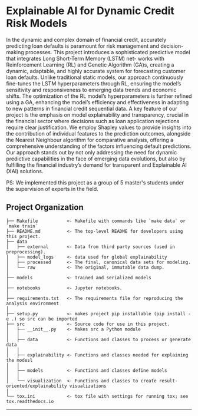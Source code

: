 # Explainable AI for Dynamic Credit Risk Models

In the dynamic and complex domain of financial credit, accurately predicting loan defaults is paramount for risk management and decision-making processes. This project introduces a sophisticated predictive model that integrates Long Short-Term Memory (LSTM) net- works with Reinforcement Learning (RL) and Genetic Algorithm (GA)s, creating a dynamic, adaptable, and highly accurate system for forecasting customer loan defaults. Unlike traditional static models, our approach continuously fine-tunes the LSTM hyperparameters through RL, ensuring the model’s sensitivity and responsiveness to emerging data trends and economic shifts. The optimization of the RL model’s hyperparameters is further refined using a GA, enhancing the model’s efficiency and effectiveness in adapting to new patterns in financial credit sequential data. A key feature of our project is the emphasis on model explainability and transparency, crucial in the financial sector where decisions such as loan application rejections require clear justification. We employ Shapley values to provide insights into the contribution of individual features to the prediction outcomes, alongside the Nearest Neighbour algorithm for comparative analysis, offering a comprehensive understanding of the factors influencing default predictions. Our approach stands out by not only addressing the need for dynamic predictive capabilities in the face of emerging data evolutions, but also by fulfilling the financial industry’s demand for transparent and Explainable AI (XAI) solutions.

PS: We implemented this project as a group of 5 master's students under the supervision of experts in the field.


## Project Organization

    ├── Makefile           <- Makefile with commands like `make data` or `make train`
    ├── README.md          <- The top-level README for developers using this project.
    ├── data
    │   ├── external       <- Data from third party sources (used in preprocessing).
    │   ├── model_logs     <- data used for global explainability
    │   ├── processed      <- The final, canonical data sets for modeling.
    │   └── raw            <- The original, immutable data dump.
    │
    ├── models             <- Trained and serialized models
    │
    ├── notebooks          <- Jupyter notebooks.
    │
    ├── requirements.txt   <- The requirements file for reproducing the analysis environment
    │
    ├── setup.py           <- makes project pip installable (pip install -e .) so src can be imported
    ├── src                <- Source code for use in this project.
    │   ├── __init__.py    <- Makes src a Python module
    │   │
    │   ├── data           <- Functions and classes to process or generate data
    │   │
    │   ├── explainability <- Functions and classes needed for explaining the modesl
    │   │
    │   ├── models         <- Functions and classes define models
    │   │
    │   └── visualization  <- Functions and classes to create result-oriented/explainability visualizations
    │
    └── tox.ini            <- tox file with settings for running tox; see tox.readthedocs.io


--------
